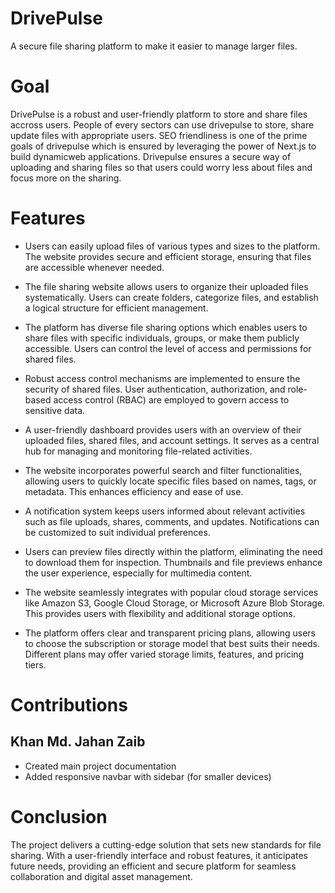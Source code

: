 # DrivePulse

A secure file sharing platform to make it easier to manage larger files.

# Goal

DrivePulse is a robust and user-friendly platform to store and share files accross users. People of every sectors can use drivepulse to store, share update files with appropriate users. SEO friendliness is one of the prime goals of drivepulse which is ensured by leveraging the power of Next.js to build dynamicweb applications. Drivepulse ensures a secure way of uploading and sharing files so that users could worry less about files and focus more on the sharing.

# Features

-   Users can easily upload files of various types and sizes to the platform. The website provides secure and efficient storage, ensuring that files are accessible whenever needed.

-   The file sharing website allows users to organize their uploaded files systematically. Users can create folders, categorize files, and establish a logical structure for efficient management.

-   The platform has diverse file sharing options which enables users to share files with specific individuals, groups, or make them publicly accessible. Users can control the level of access and permissions for shared files.

-   Robust access control mechanisms are implemented to ensure the security of shared files. User authentication, authorization, and role-based access control (RBAC) are employed to govern access to sensitive data.

-   A user-friendly dashboard provides users with an overview of their uploaded files, shared files, and account settings. It serves as a central hub for managing and monitoring file-related activities.

-   The website incorporates powerful search and filter functionalities, allowing users to quickly locate specific files based on names, tags, or metadata. This enhances efficiency and ease of use.

-   A notification system keeps users informed about relevant activities such as file uploads, shares, comments, and updates. Notifications can be customized to suit individual preferences.

-   Users can preview files directly within the platform, eliminating the need to download them for inspection. Thumbnails and file previews enhance the user experience, especially for multimedia content.

-   The website seamlessly integrates with popular cloud storage services like Amazon S3, Google Cloud Storage, or Microsoft Azure Blob Storage. This provides users with flexibility and additional storage options.

-   The platform offers clear and transparent pricing plans, allowing users to choose the subscription or storage model that best suits their needs. Different plans may offer varied storage limits, features, and pricing tiers.

# Contributions

## Khan Md. Jahan Zaib

-   Created main project documentation
-   Added responsive navbar with sidebar (for smaller devices)

# Conclusion

The project delivers a cutting-edge solution that sets new standards for file sharing. With a user-friendly interface and robust features, it anticipates future needs, providing an efficient and secure platform for seamless collaboration and digital asset management.
